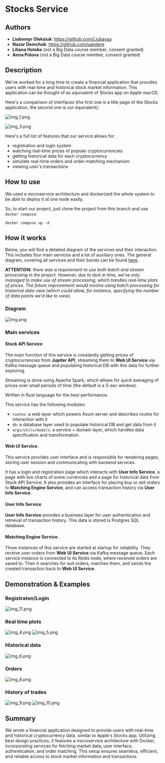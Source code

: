 # Stocks Service

## Authors

- **Liubomyr Oleksiuk**: https://github.com/Liubavaa
- **Nazar Demchuk**: https://github.com/uandere
- **Liliana Hotsko** (not a Big Data course member, consent granted)
- **Anna Polova** (not a Big Data course member, consent granted)

## Description

We've worked for a long time to create a financial application that 
provides users with real-time and historical stock market information.
This application can be thought of as aquivalent of Stocks app on Apple
macOS. 

Here's a comparison of interfaces (the first one is a title page of the
Stocks application, the second one is our equivalent):

![img_1.png](readme_data/img_1.png)

![img_3.png](readme_data/img_3.png)

Here's a full list of features that our service allows for:
- registration and login system
- watching real-time prices of popular cryptocurrencies
- getting historical data for each cryptocurrency
- simulate real-time orders and order-matching mechanism
- viewing user's transactions

## How to use

We used a microservice architecture and dockerized the whole system to be
able to deploy it at one node easily.

So, to start our project, just clone the project from this branch and
use `docker compose`:

```shell
docker compose up -d
```

## How it works

Below, you will find a detailed diagram of the services and 
their interaction.
This includes four main services and a lot of auxiliary ones.
The general diagram, covering all services and their bonds can be found
[here](https://drive.google.com/file/d/1UtWhfWyHZb7g-cYWVBdk9J_FMCKaACQu/view?usp=sharing).


**ATTENTION**: _there was a requirement to use both batch and stream 
processing in the project.
However, due to lack in time, we've only managed to make use of stream 
processing, which handles real-time plots of prices.
The future improvement would involve using batch processing for historical
data view (which could allow, for instance, specifying the number of
data points we'd like to view)._

### Diagram

![img.png](readme_data/img.png)

### Main services

#### Stock API Service
The main function of this service is constantly getting prices of
cryptocurrencies from **Jupiter API**, streaming them to **Web UI Service** via
Kafka message queue and populating historical DB with this data for further
exploring.

Streaming is done using Apache Spark, which allows for quick
averaging of prices over small periods of time (the default is a 5-sec 
window).

Written in Rust language for the best performance.

This service has the following modules:
- `routes`: a web layer which powers Axum server and describes routes 
for interaction with it
- `db`: a database layer used to populate historical DB and get data 
from it
- `args/utils/models`: a service + domain layer, which handles data 
specification and transformation.

#### Web UI Service.
This service provides user interface and is responsible for rendering pages,
storing user session and communicating with backend services.

It has a login and registration page which interacts with **User Info Service**,
a page with live charts of some currencies and a page for historical data
from Stock API Service.
It also provides an interface for placing buy or sell
orders to **Matching Engine Service**, and can access transaction history
via **User Info Service**.

#### User Info Service

**User Info Service** provides a business layer for user authentication and 
retrieval of transaction history.
This data is stored is Postgres SQL database.

#### Matching Engine Service.

Three instances of this service are started at startup for reliability.
They receive user orders from **Web UI Service** via Kafka message queue.
Each service instance is connected to its Redis node, where received
orders are saved to.
Then it searches for suit orders, matches them, and sends the created
transaction back to **Web UI Service**.

## Demonstration & Examples

### Registraton/Login
![img_11.png](readme_data/img_11.png)

### Real time plots
![img_4.png](readme_data/img_4.png)
![img_5.png](readme_data/img_5.png)

### Historical data
![img_6.png](readme_data/img_6.png)

### Orders
![img_8.png](readme_data/img_8.png)

### History of trades
![img_9.png](readme_data/img_9.png)
![img_10.png](readme_data/img_10.png)

## Summary

We wrote a financial application designed to provide users with real-time
and historical cryptocurrency data, similar to Apple's Stocks app.
Utilizing best design practices, it features a microservice architecture
with Docker, incorporating services for fetching market data, user 
interface, authentication, and order matching.
This setup ensures seamless, efficient, and reliable access to stock
market information and transactions.